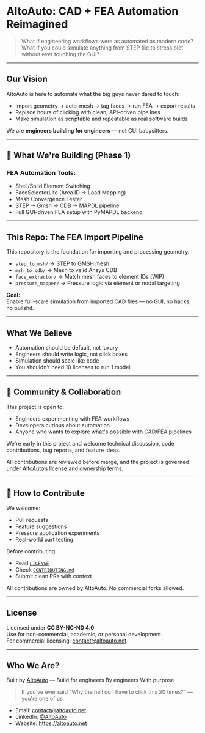# AltoAuto: CAD + FEA Automation Reimagined

> What if engineering workflows were as automated as modern code?  
> What if you could simulate anything from STEP file to stress plot without ever touching the GUI?

---

## Our Vision

AltoAuto is here to automate what the big guys never dared to touch:

- Import geometry → auto-mesh → tag faces → run FEA → export results  
- Replace hours of clicking with clean, API-driven pipelines  
- Make simulation as scriptable and repeatable as real software builds

We are **engineers building for engineers** — not GUI babysitters.

---

## 🔧 What We're Building (Phase 1)

### FEA Automation Tools:
- Shell/Solid Element Switching
- FaceSelectorLite (Area ID → Load Mapping)
- Mesh Convergence Tester
- STEP → Gmsh → CDB → MAPDL pipeline
- Full GUI-driven FEA setup with PyMAPDL backend

---

## This Repo: The FEA Import Pipeline

This repository is the foundation for importing and processing geometry:

- `step_to_msh/` → STEP to GMSH mesh
- `msh_to_cdb/` → Mesh to valid Ansys CDB
- `face_extractor/` → Match mesh faces to element IDs (WIP)
- `pressure_mapper/` → Pressure logic via element or nodal targeting

**Goal:**  
Enable full-scale simulation from imported CAD files — no GUI, no hacks, no bullshit.

---

## What We Believe

- Automation should be default, not luxury
- Engineers should write logic, not click boxes
- Simulation should scale like code
- You shouldn't need 10 licenses to run 1 model

---

## 👥 Community & Collaboration

This project is open to:
- Engineers experimenting with FEA workflows
- Developers curious about automation
- Anyone who wants to explore what's possible with CAD/FEA pipelines

We're early in this project and welcome technical discussion, code contributions, bug reports, and feature ideas.  

All contributions are reviewed before merge, and the project is governed under AltoAuto’s license and ownership terms.

---

## 🤝 How to Contribute

We welcome:
- Pull requests
- Feature suggestions
- Pressure application experiments
- Real-world part testing

Before contributing:
- Read [`LICENSE`](LICENSE)
- Check [`CONTRIBUTING.md`](CONTRIBUTING.md)
- Submit clean PRs with context

All contributions are owned by AltoAuto. No commercial forks allowed.

---

## License

Licensed under **CC BY-NC-ND 4.0**  
Use for non-commercial, academic, or personal development.  
For commercial licensing: [contact@altoauto.net](mailto:contact@altoauto.net)

---

## Who We Are?

Built by [AltoAuto](https://altoauto.net) — Build for engineers By engineers With purpose

> If you’ve ever said "Why the hell do I have to click this 20 times?" — you're one of us.

- Email: [contact@altoauto.net](mailto:contact@altoauto.net)
- LinkedIn: [@AltoAuto](https://www.linkedin.com/company/altoauto)
- Website: https://altoauto.net
